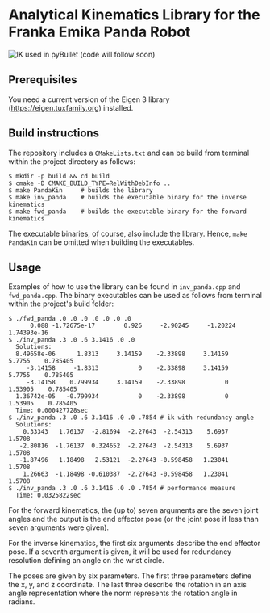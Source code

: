 # Analytical Kinematics Library for the Franka Emika Panda Robot

![IK used in pyBullet (code will follow soon)](misc/panda_pybullet.gif)

## Prerequisites

You need a current version of the Eigen 3 library (https://eigen.tuxfamily.org) installed.

## Build instructions

The repository includes a `CMakeLists.txt` and can be build from terminal within the project directory as follows:

```
$ mkdir -p build && cd build
$ cmake -D CMAKE_BUILD_TYPE=RelWithDebInfo ..
$ make PandaKin     # builds the library
$ make inv_panda    # builds the executable binary for the inverse kinematics
$ make fwd_panda    # builds the executable binary for the forward kinematics
```

The executable binaries, of course, also include the library.
Hence, `make PandaKin` can be omitted when building the executables.

## Usage

Examples of how to use the library can be found in `inv_panda.cpp` and `fwd_panda.cpp`.
The binary executables can be used as follows from terminal within the project's build folder:

```
$ ./fwd_panda .0 .0 .0 .0 .0 .0 .0
      0.088 -1.72675e-17        0.926     -2.90245     -1.20224  1.74393e-16
$ ./inv_panda .3 .0 .6 3.1416 .0 .0
  Solutions:
  8.49658e-06      1.8313     3.14159    -2.33898     3.14159      5.7755    0.785405
     -3.14158     -1.8313           0    -2.33898     3.14159      5.7755    0.785405
     -3.14158    0.799934     3.14159    -2.33898           0     1.53905    0.785405
  1.36742e-05   -0.799934           0    -2.33898           0     1.53905    0.785405
  Time: 0.000427728sec
$ ./inv_panda .3 .0 .6 3.1416 .0 .0 .7854 # ik with redundancy angle
  Solutions:
    0.33343   1.76137  -2.81694  -2.27643  -2.54313    5.6937    1.5708
   -2.80816  -1.76137  0.324652  -2.27643  -2.54313    5.6937    1.5708
   -1.87496   1.18498   2.53121  -2.27643 -0.598458   1.23041    1.5708
    1.26663  -1.18498 -0.610387  -2.27643 -0.598458   1.23041    1.5708
$ ./inv_panda .3 .0 .6 3.1416 .0 .0 .7854 # performance measure
  Time: 0.0325822sec
```

For the forward kinematics, the (up to) seven arguments are the seven joint angles and the output is the end effector pose (or the joint pose if less than seven arguments were given).

For the inverse kinematics, the first six arguments describe the end effector pose.
If a seventh argument is given, it will be used for redundancy resolution defining an angle on the wrist circle.

The poses are given by six parameters.
The first three parameters define the x, y, and z coordinate.
The last three describe the rotation in an axis angle representation where the norm represents the rotation angle in radians.

